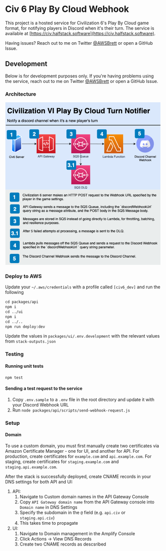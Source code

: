 # Civ 6 Play By Cloud Webhook

This project is a hosted service for Civilization 6's Play By Cloud game format, for notifying players in Discord when it's their turn. The service is available at [https://civ.halfstack.software](https://civ.halfstack.software).

Having issues? Reach out to me on Twitter [@AWSBrett](https://twitter.com/AWSbrett) or open a GitHub Issue.

## Development

Below is for development purposes only. If you're having problems using the service, reach out to me on Twitter [@AWSBrett](https://twitter.com/AWSbrett) or open a GitHub Issue.

### Architecture

![architecture diagram](https://raw.githubusercontent.com/brettstack/civ6-play-by-cloud-turn-notifier/master/architecture-diagram.png)

### Deploy to AWS

Update your `~/.aws/credentials` with a profile called `[civ6_dev]` and run the following

```shell
cd packages/api
npm i
cd ../ui
npm i
cd ../..
npm run deploy:dev
```

Update the values in `packages/ui/.env.development` with the relevant values from `stack-outputs.json`


### Testing

#### Running unit tests

`npm test`

#### Sending a test request to the service

1. Copy `.env.sample` to a `.env` file in the root directory and update it with your Discord Webhook URL
2. Run `node packages/api/scripts/send-webhook-request.js`

### Setup

#### Domain

To use a custom domain, you must first manually create two certificates via Amazon Certificate Manager - one for UI, and another for API. For production, create certificates for `example.com` and `api.example.com`. For staging, create certificates for `staging.example.com` and `staging.api.example.com`.

After the stack is successfully deployed, create CNAME records in your DNS settings for both API and UI:

1. API:
   1. Navigate to Custom domain names in the API Gateway Console
   1. Copy `API Gateway domain name` from the API Gateway console into `Domain name` in DNS Settings
   1. Specify the subdomain in the `@` field (e.g. `api.civ` or `staging.api.civ`)
   1. This takes time to propagate
1. UI:
   1. Navigate to Domain management in the Amplify Console
   1. Click Actions -> View DNS Records
   1. Create two CNAME records as descsribed
